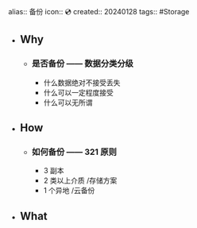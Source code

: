 alias:: 备份
icon:: 💿
created:: 20240128
tags:: #Storage

- ## Why
  - ### 是否备份 —— 数据分类分级
    - 什么数据绝对不接受丢失
    - 什么可以一定程度接受
    - 什么可以无所谓
- ## How
  - ### 如何备份 —— 321  原则
    - 3 副本
    - 2 类以上介质 /存储方案
    - 1 个异地 /云备份
- ## What